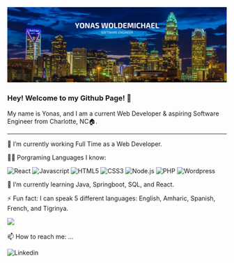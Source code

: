 <img src="YONASBAN.png" alt="Yonas' banner" />

### Hey! Welcome to my Github Page! 👋

My name is Yonas, and I am a current Web Developer & aspiring Software Engineer from Charlotte, NC🏠.

-----

🔭 I’m currently working Full Time as a Web Developer.

👨‍💻 Porgraming Languages I know:
<p>
<img alt="React" src="https://img.shields.io/badge/React-61DAFB?logo=react&logoColor=white&style=for-the-badge" />
<img alt="Javascript" src="https://img.shields.io/badge/JavaScript-F7DF1E?logo=javascript&logoColor=black&style=for-the-badge" />
<img alt="HTML5" src="https://img.shields.io/badge/html-E34F26?logo=html5&logoColor=black&style=for-the-badge" />
<img alt="CSS3" src="https://img.shields.io/badge/css3-1572B6?logo=css3&logoColor=black&style=for-the-badge" />
<img alt="Node.js" src="https://img.shields.io/badge/node.js-339933?logo=node.js&logoColor=black&style=for-the-badge" />
<img alt="PHP" src="https://img.shields.io/badge/PHP-777BB4?logo=PHP&logoColor=black&style=for-the-badge" />
<img alt="Wordpress" src="https://img.shields.io/badge/Wordpress-21759B?logo=Wordpress&logoColor=black&style=for-the-badge" />
</p>
  
🌱 I’m currently learning Java, Springboot, SQL, and React.
  
⚡ Fun fact: I can speak 5 different languages: English, Amharic, Spanish, French, and Tigrinya.

<img src="[(https://github-readme-stats.vercel.app/api/top-langs/?username=ybyonas1&layout=compact)]" />

📫 How to reach me: ...

<img alt="Linkedin" src="https://img.shields.io/badge/Linkedin-0A66C2?logo=Linkedins&logoColor=black&style=for-the-badge" href="https://www.linkedin.com/in/ybyonas1/" />

<!--
**Ybyonas1/ybyonas1** is a ✨ _special_ ✨ repository because its `README.md` (this file) appears on your GitHub profile.

Here are some ideas to get you started:

- 🔭 I’m currently working Full Time as a Web Developer.
- 🌱 I’m currently learning Java, Springboot, SQL, and React.
- 👯 I’m looking to collaborate on ...
- 🤔 I’m looking for help with ...
- 💬 Ask me about ...
- 📫 How to reach me: ...
- 😄 Pronouns: ...
- ⚡ Fun fact: I can speak 5 different languages: English, Amharic, Spanish, French, and Tigrinya 
-->
